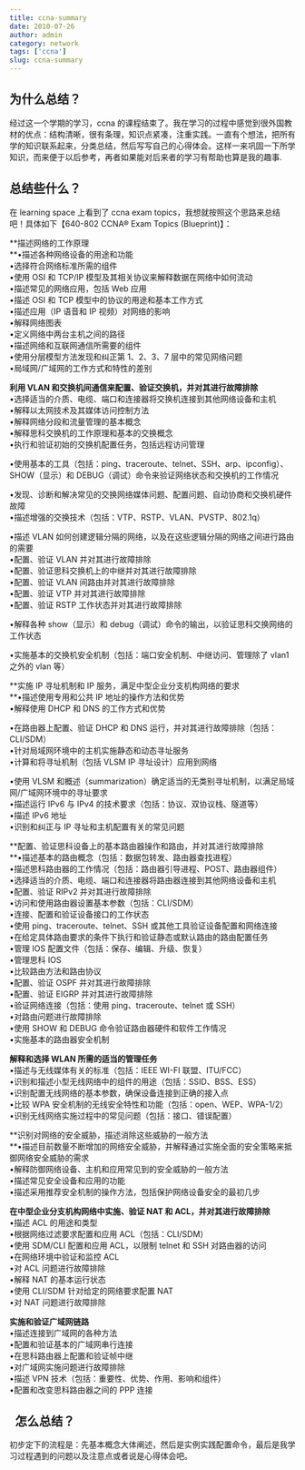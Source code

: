 ```yaml
---
title: ccna-summary
date: 2010-07-26
author: admin
category: network
tags: ['ccna']
slug: ccna-summary
---
```


## 为什么总结？

经过这一个学期的学习，ccna 的课程结束了。我在学习的过程中感觉到很外国教材的优点：结构清晰，很有条理，知识点紧凑，注重实践。一直有个想法，把所有学的知识联系起来，分类总结，然后写写自己的心得体会。这样一来巩固一下所学知识，而来便于以后参考，再者如果能对后来者的学习有帮助也算是我的趣事.

## 总结些什么？

在 learning space 上看到了 ccna exam
topics，我想就按照这个思路来总结吧！具体如下【640-802 CCNA® Exam Topics
(Blueprint)】：

**描述网络的工作原理  
**•描述各种网络设备的用途和功能  
•选择符合网络标准所需的组件  
•使用 OSI 和 TCP/IP 模型及其相关协议来解释数据在网络中如何流动  
•描述常见的网络应用，包括 Web 应用  
•描述 OSI 和 TCP 模型中的协议的用途和基本工作方式  
•描述应用（IP 语音和 IP 视频）对网络的影响  
•解释网络图表  
•定义网络中两台主机之间的路径  
•描述网络和互联网通信所需要的组件  
•使用分层模型方法发现和纠正第 1、2、3、7 层中的常见网络问题  
•局域网/广域网的工作方式和特性的差别

**利用 VLAN 和交换机间通信来配置、验证交换机，并对其进行故障排除**  
•选择适当的介质、电缆、端口和连接器将交换机连接到其他网络设备和主机  
•解释以太网技术及其媒体访问控制方法  
•解释网络分段和流量管理的基本概念  
•解释思科交换机的工作原理和基本的交换概念  
•执行和验证初始的交换机配置任务，包括远程访问管理

•使用基本的工具（包括：ping、traceroute、telnet、SSH、arp、ipconfig）、SHOW（显示）和 DEBUG（调试）命令来验证网络状态和交换机的工作情况

•发现、诊断和解决常见的交换网络媒体问题、配置问题、自动协商和交换机硬件故障  
•描述增强的交换技术（包括：VTP、RSTP、VLAN、PVSTP、802.1q）

•描述 VLAN 如何创建逻辑分隔的网络，以及在这些逻辑分隔的网络之间进行路由的需要  
•配置、验证 VLAN 并对其进行故障排除  
•配置、验证思科交换机上的中继并对其进行故障排除  
•配置、验证 VLAN 间路由并对其进行故障排除  
•配置、验证 VTP 并对其进行故障排除  
•配置、验证 RSTP 工作状态并对其进行故障排除

•解释各种 show（显示）和 debug（调试）命令的输出，以验证思科交换网络的工作状态

•实施基本的交换机安全机制（包括：端口安全机制、中继访问、管理除了 vlan1 之外的 vlan 等）

**实施 IP 寻址机制和 IP 服务，满足中型企业分支机构网络的要求  
**•描述使用专用和公共 IP 地址的操作方法和优势  
•解释使用 DHCP 和 DNS 的工作方式和优势

•在路由器上配置、验证 DHCP 和 DNS 运行，并对其进行故障排除（包括：CLI/SDM）  
•针对局域网环境中的主机实施静态和动态寻址服务  
•计算和将寻址机制（包括 VLSM IP 寻址设计）应用到网络

•使用 VLSM 和概述（summarization）确定适当的无类别寻址机制，以满足局域网/广域网环境中的寻址要求  
•描述运行 IPv6 与 IPv4 的技术要求（包括：协议、双协议栈、隧道等）  
•描述 IPv6 地址  
•识别和纠正与 IP 寻址和主机配置有关的常见问题

**配置、验证思科设备上的基本路由器操作和路由，并对其进行故障排除  
**•描述基本的路由概念（包括：数据包转发、路由器查找进程）  
•描述思科路由器的工作情况（包括：路由器引导进程、POST、路由器组件）  
•选择适当的介质、电缆、端口和连接器将路由器连接到其他网络设备和主机  
•配置、验证 RIPv2 并对其进行故障排除  
•访问和使用路由器设置基本参数（包括：CLI/SDM）  
•连接、配置和验证设备接口的工作状态  
•使用 ping、traceroute、telnet、SSH 或其他工具验证设备配置和网络连接  
•在给定具体路由要求的条件下执行和验证静态或默认路由的路由配置任务  
•管理 IOS 配置文件（包括：保存、编辑、升级、恢复）  
•管理思科 IOS  
•比较路由方法和路由协议  
•配置、验证 OSPF 并对其进行故障排除  
•配置、验证 EIGRP 并对其进行故障排除  
•验证网络连接（包括：使用 ping、traceroute、telnet 或 SSH）  
•对路由问题进行故障排除  
•使用 SHOW 和 DEBUG 命令验证路由器硬件和软件工作情况  
•实施基本的路由器安全机制

**解释和选择 WLAN 所需的适当的管理任务**  
•描述与无线媒体有关的标准（包括：IEEE WI-FI 联盟、ITU/FCC）  
•识别和描述小型无线网络中的组件的用途（包括：SSID、BSS、ESS）  
•识别配置无线网络的基本参数，确保设备连接到正确的接入点  
•比较 WPA 安全机制的无线安全特性和功能（包括：open、WEP、WPA-1/2）  
•识别无线网络实施过程中的常见问题（包括：接口、错误配置）

**识别对网络的安全威胁，描述消除这些威胁的一般方法  
**•描述目前数量不断增加的网络安全威胁，并解释通过实施全面的安全策略来抵御网络安全威胁的需求  
•解释防御网络设备、主机和应用常见到的安全威胁的一般方法  
•描述常见安全设备和应用的功能  
•描述采用推荐安全机制的操作方法，包括保护网络设备安全的最初几步

**在中型企业分支机构网络中实施、验证 NAT 和 ACL，并对其进行故障排除**  
•描述 ACL 的用途和类型  
•根据网络过滤要求配置和应用 ACL（包括：CLI/SDM）  
•使用 SDM/CLI 配置和应用 ACL，以限制 telnet 和 SSH 对路由器的访问  
•在网络环境中验证和监控 ACL  
•对 ACL 问题进行故障排除  
•解释 NAT 的基本运行状态  
•使用 CLI/SDM 针对给定的网络要求配置 NAT  
•对 NAT 问题进行故障排除

**实施和验证广域网链路**  
•描述连接到广域网的各种方法  
•配置和验证基本的广域网串行连接  
•在思科路由器上配置和验证帧中继  
•对广域网实施问题进行故障排除  
•描述 VPN 技术（包括：重要性、优势、作用、影响和组件）  
•配置和改变思科路由器之间的 PPP 连接

##   怎么总结？

初步定下的流程是：先基本概念大体阐述，然后是实例实践配置命令，最后是我学习过程遇到的问题以及注意点或者说是心得体会吧。
